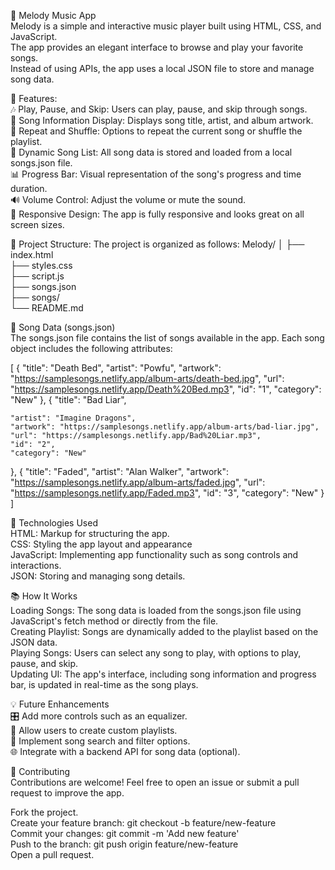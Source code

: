 🎵 Melody Music App<br/>
Melody is a simple and interactive music player built using HTML, CSS, and JavaScript. <br/>
The app provides an elegant interface to browse and play your favorite songs. <br/>
Instead of using APIs, the app uses a local JSON file to store and manage song data.<br/>

📝 Features:<br/>
🎶 Play, Pause, and Skip: Users can play, pause, and skip through songs.<br/>
🎵 Song Information Display: Displays song title, artist, and album artwork.<br/>
🔄 Repeat and Shuffle: Options to repeat the current song or shuffle the playlist.<br/>
📜 Dynamic Song List: All song data is stored and loaded from a local songs.json file.<br/>
📊 Progress Bar: Visual representation of the song's progress and time duration.<br/>
🔊 Volume Control: Adjust the volume or mute the sound.<br/>
📱 Responsive Design: The app is fully responsive and looks great on all screen sizes.<br/>

📁 Project Structure:
The project is organized as follows:
Melody/
│
├── index.html            
├── styles.css            
├── script.js             
├── songs.json           
├── songs/               
└── README.md            

📜 Song Data (songs.json)<br/>
The songs.json file contains the list of songs available in the app. Each song object includes the following attributes:<br/>

[
  {
    "title": "Death Bed",
    "artist": "Powfu",
    "artwork": "https://samplesongs.netlify.app/album-arts/death-bed.jpg",
    "url": "https://samplesongs.netlify.app/Death%20Bed.mp3",
    "id": "1",
    "category": "New"
  },
  {
    "title": "Bad Liar",
    
    "artist": "Imagine Dragons",
    "artwork": "https://samplesongs.netlify.app/album-arts/bad-liar.jpg",
    "url": "https://samplesongs.netlify.app/Bad%20Liar.mp3",
    "id": "2",
    "category": "New"
  },
  {
    "title": "Faded",
    "artist": "Alan Walker",
    "artwork": "https://samplesongs.netlify.app/album-arts/faded.jpg",
    "url": "https://samplesongs.netlify.app/Faded.mp3",
    "id": "3",
    "category": "New"
  }
]

🔧 Technologies Used<br/>
HTML: Markup for structuring the app.<br/>
CSS: Styling the app layout and appearance<br/>
JavaScript: Implementing app functionality such as song controls and interactions.<br/>
JSON: Storing and managing song details.<br/>

📚 How It Works<br/>
Loading Songs: The song data is loaded from the songs.json file using JavaScript's fetch method or directly from the file.<br/>
Creating Playlist: Songs are dynamically added to the playlist based on the JSON data.<br/>
Playing Songs: Users can select any song to play, with options to play, pause, and skip.<br/>
Updating UI: The app's interface, including song information and progress bar, is updated in real-time as the song plays.<br/>

💡 Future Enhancements<br/>
🎛️ Add more controls such as an equalizer.<br/>
📝 Allow users to create custom playlists.<br/>
🔄 Implement song search and filter options.<br/>
🌐 Integrate with a backend API for song data (optional).<br/>

🤝 Contributing<br/>
Contributions are welcome! Feel free to open an issue or submit a pull request to improve the app.<br/>

Fork the project.<br/>
Create your feature branch: git checkout -b feature/new-feature<br/>
Commit your changes: git commit -m 'Add new feature'<br/>
Push to the branch: git push origin feature/new-feature<br/>
Open a pull request.

